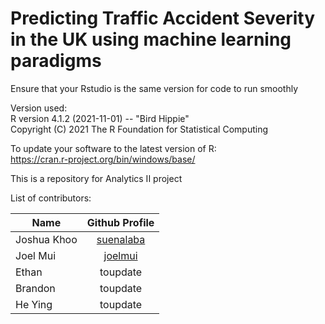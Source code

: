# Predicting Traffic Accident Severity in the UK using machine learning paradigms

Ensure that your Rstudio is the same version for code to run smoothly <br>

Version used: <br>
R version 4.1.2 (2021-11-01) -- "Bird Hippie" <br>
Copyright (C) 2021 The R Foundation for Statistical Computing <br>

To update your software to the latest version of R: <br>
https://cran.r-project.org/bin/windows/base/ <br>

This is a repository for Analytics II project <br>

List of contributors: <br>

| Name      |  Github Profile  |
| ------------- |:-----:|
| Joshua Khoo     | [suenalaba](https://github.com/suenalaba) |
| Joel Mui      | [joelmui](https://github.com/joelmui) |
| Ethan      | toupdate |
| Brandon    | toupdate |
| He Ying    | toupdate |


